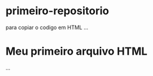 # primeiro-repositorio

para copiar o codigo em HTML
...
<html>
  <h1>Meu primeiro arquivo HTML</h1>
</html>
...
